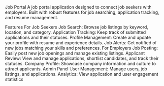 Job Portal
A job portal application designed to connect job seekers with employers. Built with robust features for job searching, application tracking, and resume management.

Features
For Job Seekers
Job Search: Browse job listings by keyword, location, and category.
Application Tracking: Keep track of submitted applications and their statuses.
Profile Management: Create and update your profile with resume and experience details.
Job Alerts: Get notified of new jobs matching your skills and preferences.
For Employers
Job Posting: Easily post new job openings and manage existing listings.
Applicant Review: View and manage applications, shortlist candidates, and track their statuses.
Company Profile: Showcase company information and culture to attract applicants.
Admin Panel
User Management: Manage users, job listings, and applications.
Analytics: View application and user engagement statistics
